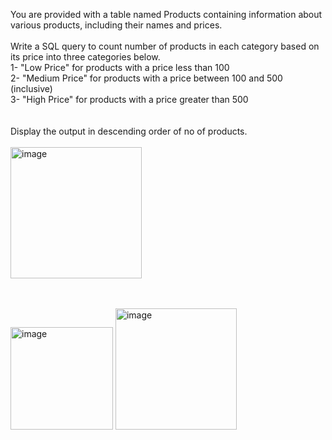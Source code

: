 You are provided with a table named Products containing information about various products, including their names and prices. 
<br><br>
Write a SQL query to count number of products in each category based on its price into three categories below. <br>
1- "Low Price" for products with a price less than 100 <br>
2- "Medium Price" for products with a price between 100 and 500 (inclusive) <br>
3- "High Price" for products with a price greater than 500 <br>
<br><br>
Display the output in descending order of no of products.
<br><br>
<img width="210" alt="image" src="https://github.com/user-attachments/assets/0b2bbdf2-016f-4038-a075-50a836c21fb2" />

<br>
<br>

<img width="164" alt="image" src="https://github.com/user-attachments/assets/4aec3d11-f6b5-45c9-9b2f-172c7acf7b09" />

<img width="194" alt="image" src="https://github.com/user-attachments/assets/73bf20c1-ae25-429a-b223-5bb111468958" />
